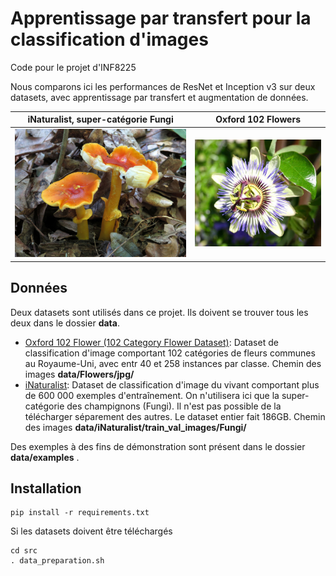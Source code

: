 # Apprentissage par transfert pour la classification d'images

Code pour le projet d'INF8225

Nous comparons ici les performances de ResNet et Inception v3 sur deux datasets, avec apprentissage par transfert et augmentation de données.

iNaturalist, super-catégorie Fungi      |  Oxford 102 Flowers
:-------------------------:|:-------------------------:
![](imgs/d0b61c04d5365677ac527a5c0221b392.jpg)  |  ![](imgs/image_00001.jpg)



## Données

Deux datasets sont utilisés dans ce projet. Ils doivent se trouver tous les deux dans le dossier **data**.

- [Oxford 102 Flower (102 Category Flower Dataset)](https://www.robots.ox.ac.uk/~vgg/data/flowers/102/): Dataset de classification d'image comportant 102 catégories de fleurs communes au Royaume-Uni, avec entr 40 et 258 instances par classe.
Chemin des images **data/Flowers/jpg/**
- [iNaturalist](https://github.com/visipedia/inat_comp/tree/master/2017): Dataset de classification d'image du vivant comportant plus de 600 000 exemples d'entraînement. On n'utilisera ici que la super-catégorie des champignons (Fungi). Il n'est pas possible de la télécharger séparement des autres. Le dataset entier fait 186GB. 
Chemin des images **data/iNaturalist/train_val_images/Fungi/**

Des exemples à des fins de démonstration sont présent dans le dossier **data/examples** .

## Installation

``` 
pip install -r requirements.txt
```

Si les datasets doivent être téléchargés

```
cd src
. data_preparation.sh
```
